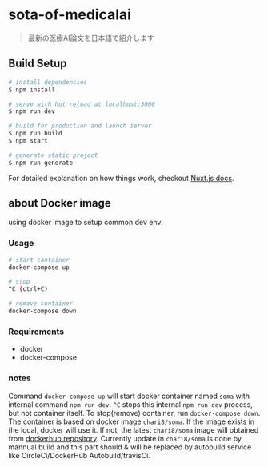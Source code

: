 # sota-of-medicalai

> 最新の医療AI論文を日本語で紹介します

## Build Setup

``` bash
# install dependencies
$ npm install

# serve with hot reload at localhost:3000
$ npm run dev

# build for production and launch server
$ npm run build
$ npm start

# generate static project
$ npm run generate
```

For detailed explanation on how things work, checkout [Nuxt.js docs](https://nuxtjs.org).



## about Docker image

using docker image to setup common dev env.

### Usage

```bash
# start container
docker-compose up

# stop
^C (ctrl+C)

# remove container
docker-compose down
```

### Requirements

* docker
* docker-compose

### notes

Command `docker-compose up` will start docker container named `soma` with internal command `npm run dev`.
`^C` stops this internal `npm run dev` process, but not container itself.
To stop(remove) container, run `docker-compose down`.
The container is based on docker image `chari8/soma`.
If the image exists in the local, docker will use it.
If not, the latest `chari8/soma` image will obtained from [dockerhub repository](https://cloud.docker.com/repository/docker/chari8/soma).
Currently update in `chari8/soma` is done by mannual build and this part should & will be replaced by autobuild service like CircleCi/DockerHub Autobuild/travisCi.
